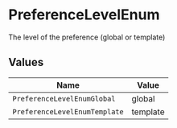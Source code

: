 # PreferenceLevelEnum

The level of the preference (global or template)


## Values

| Name                          | Value                         |
| ----------------------------- | ----------------------------- |
| `PreferenceLevelEnumGlobal`   | global                        |
| `PreferenceLevelEnumTemplate` | template                      |